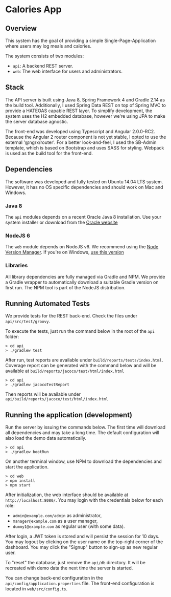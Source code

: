 Calories App
============

Overview
--------
This system has the goal of providing a simple Single-Page-Application where users may log meals and calories.

The system consists of two modules:

 - `api`: A backend REST server.
 - `web`: The web interface for users and administrators.

Stack
-----
The API server is built using Java 8, Spring Framework 4 and Gradle 2.14 as the build tool. Additionally, I used Spring Data REST on top of Spring MVC to provide a HATEOAS capable REST layer. To simplify development, the system uses the H2 embedded database, however we're using JPA to make the server database agnostic.

The front-end was developed using Typescript and Angular 2.0.0-RC2. Because the Angular 2 router component is not yet stable, I opted to use the external '@ngrx/router'. For a better look-and-feel, I used the SB-Admin template, which is based on Bootstrap and uses SASS for styling. Webpack is used as the build tool for the front-end.


Dependencies
------------

The software was developed and fully tested on Ubuntu 14.04 LTS system. However, it has no OS specific dependencies and should work on Mac and Windows.

### Java 8

The `api` modules depends on a recent Oracle Java 8 installation. Use your system installer or download from the [Oracle website](http://www.oracle.com/technetwork/java/javase/downloads/index.html)

### NodeJS 6

The `web` module depends on NodeJS v6. We recommend using the [Node Version Manager](https://github.com/creationix/nvm). If you're on Windows, [use this version](https://github.com/coreybutler/nvm-windows)

### Libraries

All library dependencies are fully managed via Gradle and NPM. We provide a Gradle wrapper to automatically download a suitable Gradle version on first run. The NPM tool is part of the NodeJS distribution.

Running Automated Tests
-----------------------

We provide tests for the REST back-end. Check the files under `api/src/test/groovy`.

To execute the tests, just run the command below in the root of the `api` folder:

```
> cd api
> ./gradlew test
```

After run, test reports are available under `build/reports/tests/index.html`. Coverage report can be generated with the command below and will be available at `build/reports/jacoco/test/html/index.html`

```
> cd api
> ./gradlew jacocoTestReport
```

Then reports will be available under `api/build/reports/jacoco/test/html/index.html`


Running the application (development)
-------------------------------------

Run the server by issuing the commands below. The first time will download all dependencies and may take a long time. The default configuration will also load the demo data automatically.

```
> cd api
> ./gradlew bootRun
```

On another terminal window, use NPM to download the dependencies and start the application.

```
> cd web
> npm install
> npm start
```

After initialization, the web interface should be available at `http://localhost:8080/`. You may login with the credentials below for each role:

* `admin@example.com/admin` as administrator,
* `manager@example.com` as a user manager,
* `dummy1@example.com` as regular user (with some data).

After login, a JWT token is stored and will persist the session for 10 days. You may logout by clicking on the user name on the top-right corner of the dashboard. You may click the "Signup" button to sign-up as new regular user.

To "reset" the database, just remove the `api/db` directory. It will be recreated with demo data the next time the server is started.

You can change back-end configuration in the `api/config/application.properties` file. The front-end configuration is located in `web/src/config.ts`.


